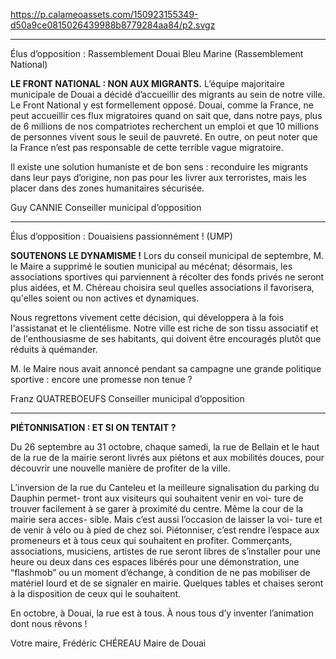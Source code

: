 https://p.calameoassets.com/150923155349-d50a9ce0815026439988b8779284aa84/p2.svgz

---

Élus d’opposition : Rassemblement Douai Bleu Marine (Rassemblement National)

**LE FRONT NATIONAL : NON AUX MIGRANTS.**
L’équipe majoritaire municipale de Douai a décidé d’accueillir des migrants au sein de notre ville. Le Front National y est formellement opposé. Douai, comme la France, ne peut accueillir ces flux migratoires quand on sait que, dans notre pays, plus de 6 millions de nos compatriotes recherchent un emploi et que 10 millions de personnes vivent sous le seuil de pauvreté. En outre, on peut noter que la France n’est pas responsable de cette terrible vague migratoire.

Il existe une solution humaniste et de bon sens : reconduire les migrants dans leur pays d’origine, non pas pour les livrer aux terroristes, mais les placer dans des zones humanitaires sécurisée.

Guy CANNIE
Conseiller municipal d’opposition

---

Élus d’opposition : Douaisiens passionnément ! (UMP)

**SOUTENONS LE DYNAMISME !**
Lors du conseil municipal de septembre, M. le Maire a supprimé le soutien municipal au mécénat; désormais, les associations sportives qui parviennent à récolter des fonds privés ne seront plus aidées, et M. Chéreau choisira seul quelles associations il favorisera, qu'elles soient ou non actives et dynamiques.

Nous regrettons vivement cette décision, qui développera à la fois l'assistanat et le clientélisme. Notre ville est riche de son tissu associatif et de l'enthousiasme de ses habitants, qui doivent être encouragés plutôt que réduits à quémander.

M. le Maire nous avait annoncé pendant sa campagne une grande politique sportive : encore une promesse non tenue ?

Franz QUATREBOEUFS
Conseiller municipal d’opposition

---

**PIÉTONNISATION : ET SI ON TENTAIT ?**

Du 26 septembre au 31 octobre, chaque samedi, la rue de Bellain et le haut de la rue de la mairie seront livrés aux piétons et aux mobilités douces, pour découvrir une nouvelle manière de profiter de la ville.

L’inversion de la rue du Canteleu et la meilleure signalisation du parking du Dauphin permet-
tront aux visiteurs qui souhaitent venir en voi-
ture de trouver facilement à se garer à proximité du centre. Même la cour de la mairie sera acces-
sible. Mais c’est aussi l’occasion de laisser la voi-
ture et de venir à vélo ou à pied de chez soi.
Piétonniser, c’est rendre l’espace aux promeneurs et à tous ceux qui souhaitent en profiter. Commerçants, associations, musiciens, artistes de rue seront libres de s’installer pour une heure ou deux dans ces espaces libérés pour une démonstration, une “flashmob” ou un moment d’échange, à condition de ne pas mobiliser de matériel lourd et de se signaler en mairie. Quelques tables et chaises seront à la disposition de ceux qui le souhaitent.

En octobre, à Douai, la rue est à tous. À nous tous d’y inventer l’animation dont nous rêvons !

Votre maire,
Frédéric CHÉREAU
Maire de Douai
